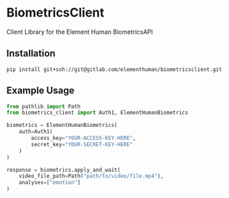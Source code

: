 # BiometricsClient

Client Library for the Element Human BiometricsAPI

## Installation

```shell script
pip install git+ssh://git@gitlab.com/elementhuman/biometricsclient.git
```

## Example Usage

```python
from pathlib import Path
from biometrics_client import Auth1, ElementHumanBiometrics

biometrics = ElementHumanBiometrics(
    auth=Auth1(
        access_key="YOUR-ACCESS-KEY-HERE", 
        secret_key="YOUR-SECRET-KEY-HERE"
    )
)

response = biometrics.apply_and_wait(
    video_file_path=Path("path/to/video/file.mp4"), 
    analyses=["emotion"]
)
```
